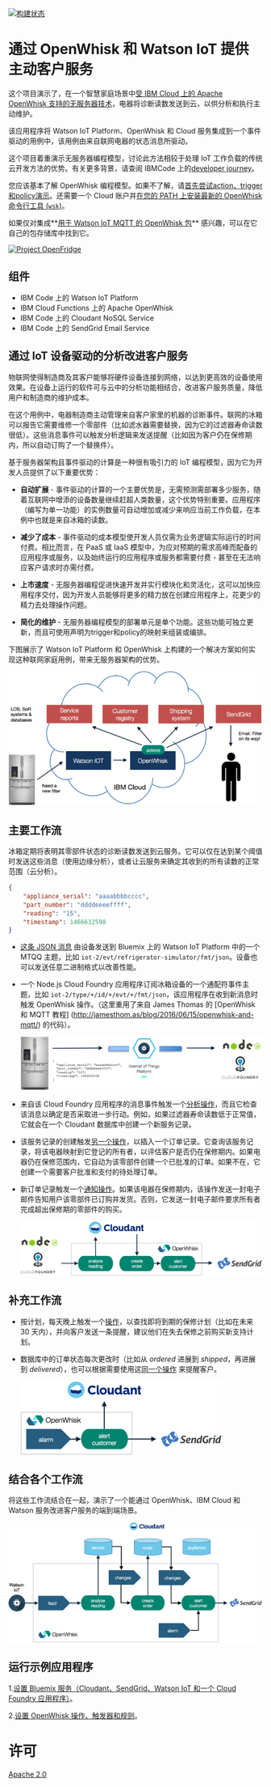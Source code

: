 
[![构建状态](https://travis-ci.org/IBM/openfridge.svg?branch=master)](https://travis-ci.org/IBM/openfridge)

# 通过 OpenWhisk 和 Watson IoT 提供主动客户服务

这个项目演示了，在一个智慧家庭场景中[受 IBM Cloud 上的 Apache OpenWhisk 支持的无服务器技术](https://developer.ibm.com/opentech/2016/09/06/what-makes-serverless-attractive/)，电器将诊断读数发送到云，以供分析和执行主动维护。

该应用程序将 Watson IoT Platform、OpenWhisk 和 Cloud 服务集成到一个事件驱动的用例中，该用例由来自联网电器的状态消息所驱动。

这个项目着重演示无服务器编程模型，讨论此方法相较于处理 IoT 工作负载的传统云开发方法的优势。有关更多背景，请查阅 IBMCode 上的[developer journey](https://developer.ibm.com/code/journey/power-smart-fridge/)。

您应该基本了解 OpenWhisk 编程模型。如果不了解，请[首先尝试action、trigger和policy演示](https://github.com/IBM/openwhisk-action-trigger-rule)。还需要一个 Cloud 账户并[在您的 PATH 上安装最新的 OpenWhisk 命令行工具 (`wsk`)](https://github.com/IBM/openwhisk-action-trigger-rule/blob/master/docs/OPENWHISK.md)。

如果仅对集成**[用于 Watson IoT MQTT 的 OpenWhisk 包](https://github.com/krook/openwhisk-package-mqtt-watson)** 感兴趣，可以在它自己的包存储库中找到它。

[![Project OpenFridge](https://img.youtube.com/vi/0Sl4rWZYo8w/0.jpg)](https://www.youtube.com/watch?v=0Sl4rWZYo8w)


## 组件
- IBM Code 上的 Watson IoT Platform
- IBM Cloud Functions 上的 Apache OpenWhisk
- IBM Code 上的 Cloudant NoSQL Service
- IBM Code 上的 SendGrid Email Service

## 通过 IoT 设备驱动的分析改进客户服务

物联网使得制造商及其客户能够将硬件设备连接到网络，以达到更高效的设备使用效果。在设备上运行的软件可与云中的分析功能相结合，改进客户服务质量，降低用户和制造商的维护成本。

在这个用例中，电器制造商主动管理来自客户家里的机器的诊断事件。联网的冰箱可以报告它需要维修一个零部件（比如滤水器需要替换，因为它的过滤器寿命读数很低）。这些消息事件可以触发分析逻辑来发送提醒（比如因为客户仍在保修期内，所以自动订购了一个替换件）。

基于服务器架构且事件驱动的计算是一种很有吸引力的 IoT 编程模型，因为它为开发人员提供了以下重要优势：

- **自动扩展** - 事件驱动的计算的一个主要优势是，无需预测需部署多少服务，随着互联网中增添的设备数量继续赶超人类数量，这个优势特别重要。应用程序（编写为单一功能）的实例数量可自动增加或减少来响应当前工作负载，在本例中也就是来自冰箱的读数。

- **减少了成本** - 事件驱动的成本模型使开发人员仅需为业务逻辑实际运行的时间付费。相比而言，在 PaaS 或 IaaS 模型中，为应对预期的需求高峰而配备的应用程序或服务，以及始终运行的应用程序或服务都需要付费 - 甚至在无法响应客户请求时亦需付费。

- **上市速度** - 无服务器编程促进快速开发并实行模块化和灵活化，这可以加快应用程序交付，因为开发人员能够将更多的精力放在创建应用程序上，花更少的精力去处理操作问题。

- **简化的维护** - 无服务器编程模型的部署单元是单个功能。这些功能可独立更新，而且可使用声明为trigger和policy的映射来组装或编排。

下图展示了 Watson IoT Platform 和 OpenWhisk 上构建的一个解决方案如何实现这种联网家庭用例，带来无服务器架构的优势。

![粗略示意图](docs/overview.png)

## 主要工作流

冰箱定期将表明其零部件状态的诊断读数发送到云服务。它可以仅在达到某个阈值时发送这些消息（使用边缘分析），或者让云服务来确定其收到的所有读数的正常范围（云分析）。

```json
{
    "appliance_serial": "aaaabbbbcccc",
    "part_number": "ddddeeeeffff",
    "reading": "15",
    "timestamp": 1466632598
}
```

* [这条 JSON 消息](docs/sample-messages.txt) 由设备发送到 Bluemix 上的 Watson IoT Platform 中的一个 MTQQ 主题，比如  `iot-2/evt/refrigerator-simulator/fmt/json`。设备也可以发送任意二进制格式以改善性能。

* 一个 Node.js Cloud Foundry 应用程序订阅冰箱设备的一个通配符事件主题，比如 `iot-2/type/+/id/+/evt/+/fmt/json`，该应用程序在收到新消息时触发 OpenWhisk 操作。（这里重用了来自 James Thomas 的 [OpenWhisk 和 MQTT 教程] (http://jamesthom.as/blog/2016/06/15/openwhisk-and-mqtt/) 的代码）。

    ![主要工作流 1](docs/primary-workflow-1.png)

* 来自该 Cloud Foundry 应用程序的消息事件触发一个[分析操作](actions/analyze-service-event.js)，而且它检查该消息以确定是否采取进一步行动。例如，如果过滤器寿命读数低于正常值，它就会在一个 Cloudant 数据库中创建一个新服务记录。

* 该服务记录的创建触发[另一个操作](actions/create-order-event.js)，以插入一个订单记录。它查询该服务记录，将该电器映射到它登记的所有者，以评估客户是否仍在保修期内。如果电器仍在保修范围内，它自动为该零部件创建一个已批准的订单。如果不在，它创建一个需要客户批准和支付的待处理订单。

* 新订单记录触发一个[通知操作](actions/alert-customer-event.js)。如果该电器在保修期内，该操作发送一封电子邮件告知用户该零部件已订购并发货。否则，它发送一封电子邮件要求所有者完成超出保修期的零部件的购买。

    ![主要工作流 2](docs/primary-workflow-2.png)

## 补充工作流

* 按计划，每天晚上触发一个[操作](actions/alert-customer-event.js)，以查找即将到期的保修计划（比如在未来 30 天内），并向客户发送一条提醒，建议他们在失去保修之前购买新支持计划。

* 数据库中的订单状态每次更改时（比如从 _ordered_ 进展到 _shipped_，再进展到 _delivered_），也可以根据需要使用这[同一个操作](actions/alert-customer-event.js) 来提醒客户。

    ![补充工作流](docs/supplementary-workflows.png)

## 结合各个工作流

将这些工作流结合在一起，演示了一个能通过 OpenWhisk、IBM Cloud 和 Watson 服务改进客户服务的端到端场景。

![触发器和操作](docs/actions-triggers.png)

## 运行示例应用程序

1.[设置 Bluemix 服务（Cloudant、SendGrid、Watson IoT 和一个 Cloud Foundry 应用程序）](docs/BLUEMIX.md)。

2.[设置 OpenWhisk 操作、触发器和规则](docs/OPENWHISK.md)。

# 许可
[Apache 2.0](LICENSE.txt)
